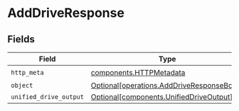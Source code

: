# AddDriveResponse


## Fields

| Field                                                                                        | Type                                                                                         | Required                                                                                     | Description                                                                                  |
| -------------------------------------------------------------------------------------------- | -------------------------------------------------------------------------------------------- | -------------------------------------------------------------------------------------------- | -------------------------------------------------------------------------------------------- |
| `http_meta`                                                                                  | [components.HTTPMetadata](../../models/components/httpmetadata.md)                           | :heavy_check_mark:                                                                           | N/A                                                                                          |
| `object`                                                                                     | [Optional[operations.AddDriveResponseBody]](../../models/operations/adddriveresponsebody.md) | :heavy_minus_sign:                                                                           | N/A                                                                                          |
| `unified_drive_output`                                                                       | [Optional[components.UnifiedDriveOutput]](../../models/components/unifieddriveoutput.md)     | :heavy_minus_sign:                                                                           | N/A                                                                                          |